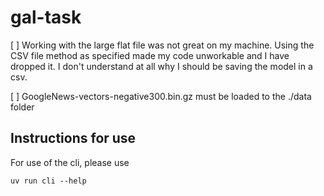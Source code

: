 # gal-task

[ ] Working with the large flat file was not great on my machine. Using the CSV file method as specified made
my code unworkable and I have dropped it. I don't understand at all why I should be saving the model in a csv.


[ ] GoogleNews-vectors-negative300.bin.gz must be loaded to the ./data folder



## Instructions for use

For use of the cli, please use
```
uv run cli --help
```
